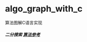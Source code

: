 <!--
 * @Copyright: Tanwubin's Tech Research
 * @Descripttion: 
 * @Author: tanwubin
 * @Date: 2019-08-17 16:27:56
 * @version: 1.0
 * @LastEditors: tanwubin
 * @LastEditTime: 2019-08-17 17:52:21
 -->

# algo_graph_with_c
算法图解C语言实现
##### 二分搜索 [算法参考](https://github.com/tanwubin/algo_graph_with_c/blob/master/binary_search.c)